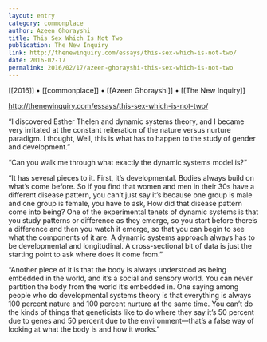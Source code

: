 ```yaml
---
layout: entry
category: commonplace
author: Azeen Ghorayshi
title: This Sex Which Is Not Two
publication: The New Inquiry
link: http://thenewinquiry.com/essays/this-sex-which-is-not-two/
date: 2016-02-17
permalink: 2016/02/17/azeen-ghorayshi-this-sex-which-is-not-two
---
```


[[2016]] • [[commonplace]] • [[Azeen Ghorayshi]] • [[The New Inquiry]]

http://thenewinquiry.com/essays/this-sex-which-is-not-two/

“I discovered Esther Thelen and dynamic systems theory, and I became very irritated at the constant reiteration of the nature versus nurture paradigm. I thought, Well, this is what has to happen to the study of gender and development.”

“Can you walk me through what exactly the ­dynamic systems model is?”

“It has several pieces to it. First, it’s developmental. Bodies always build on what’s come before. So if you find that women and men in their 30s have a different disease pattern, you can’t just say it’s because one group is male and one group is female, you have to ask, How did that disease pattern come into being? One of the experimental tenets of dynamic systems is that you study patterns or difference as they emerge, so you start before there’s a difference and then you watch it emerge, so that you can begin to see what the components of it are. A dynamic systems approach always has to be developmental and longitudinal. A cross-sectional bit of data is just the starting point to ask where does it come from.”

“Another piece of it is that the body is always understood as being embedded in the world, and it’s a social and sensory world. You can never partition the body from the world it’s embedded in. One saying among people who do developmental systems theory is that everything is always 100 percent nature and 100 percent nurture at the same time. You can’t do the kinds of things that geneticists like to do where they say it’s 50 percent due to genes and 50 percent due to the environment—that’s a false way of looking at what the body is and how it works.”
